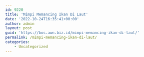 ```yaml
---
id: 9220
title: 'Mimpi Memancing Ikan Di Laut'
date: '2022-10-24T16:35:41+00:00'
author: admin
layout: post
guid: 'https://bos.awn.biz.id/mimpi-memancing-ikan-di-laut/'
permalink: /mimpi-memancing-ikan-di-laut/
categories:
    - Uncategorized
---
```


